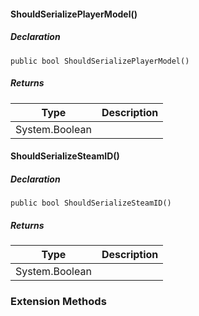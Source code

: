 #### ShouldSerializePlayerModel()

##### Declaration

```
public bool ShouldSerializePlayerModel()
```

##### Returns

| Type | Description |
| --- | --- |
| System.Boolean |     |

#### ShouldSerializeSteamID()

##### Declaration

```
public bool ShouldSerializeSteamID()
```

##### Returns

| Type | Description |
| --- | --- |
| System.Boolean |     |

### Extension Methods